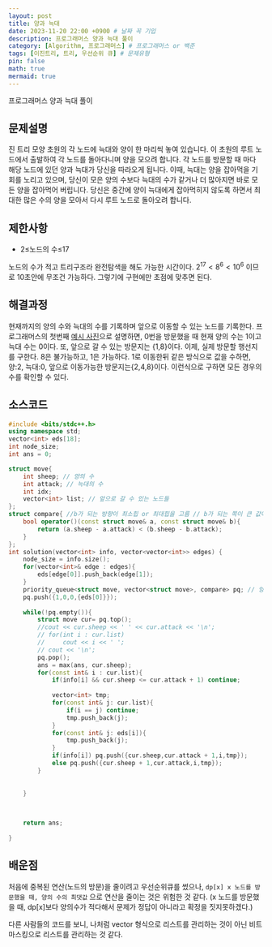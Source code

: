 ```yaml
---
layout: post
title: 양과 늑대
date: 2023-11-20 22:00 +0900 # 날짜 꼭 기입
description: 프로그래머스 양과 늑대 풀이
category: [Algorithm, 프로그래머스] # 프로그래머스 or 백준
tags: [이진트리, 트리, 우선순위 큐] # 문제유형
pin: false
math: true
mermaid: true
---
```

프로그래머스 양과 늑대 풀이
<!--more-->


## 문제설명


진 트리 모양 초원의 각 노드에 늑대와 양이 한 마리씩 놓여 있습니다. 이 초원의 루트 노드에서 출발하여 각 노드를 돌아다니며 양을 모으려 합니다. 각 노드를 방문할 때 마다 해당 노드에 있던 양과 늑대가 당신을 따라오게 됩니다. 이때, 늑대는 양을 잡아먹을 기회를 노리고 있으며, 당신이 모은 양의 수보다 늑대의 수가 같거나 더 많아지면 바로 모든 양을 잡아먹어 버립니다. 당신은 중간에 양이 늑대에게 잡아먹히지 않도록 하면서 최대한 많은 수의 양을 모아서 다시 루트 노드로 돌아오려 합니다.


## 제한사항

- 2≤노드의 수≤17

노드의 수가 적고 트리구조라 완전탐색을 해도 가능한 시간이다. $2^{17} < 8^{6} < 10^6$ 이므로 10초안에 무조건 가능하다. 그렇기에 구현에만 초점에 맞추면 된다. 


## 해결과정


현재까지의 양의 수와 늑대의 수를 기록하며 앞으로 이동할 수 있는 노드를 기록한다. 프로그래머스의 첫번째 [예시 사진](https://grepp-programmers.s3.ap-northeast-2.amazonaws.com/files/production/ed7118a9-a99b-4f3a-9779-a94816529e78/03_2022_%E1%84%80%E1%85%A9%E1%86%BC%E1%84%8E%E1%85%A2%E1%84%86%E1%85%AE%E1%86%AB%E1%84%8C%E1%85%A6_%E1%84%8B%E1%85%A3%E1%86%BC%E1%84%80%E1%85%AA%E1%84%82%E1%85%B3%E1%86%A8%E1%84%83%E1%85%A2_01.png)으로 설명하면, 0번을 방문했을 때 현재 양의 수는 1이고 늑대 수는 0이다. 또, 앞으로 갈 수 있는 방문지는 {1,8}이다. 이제, 실제 방문할 행선지를 구한다. 8은 불가능하고, 1은 가능하다. 1로 이동한뒤 같은 방식으로 값을 수하면, 양:2, 늑대:0, 앞으로 이동가능한 방문지는{2,4,8}이다. 이런식으로 구하면 모든 경우의 수를 확인할 수 있다.


## 소스코드


```c++
#include <bits/stdc++.h>
using namespace std;
vector<int> eds[18];
int node_size;
int ans = 0;

struct move{
    int sheep; // 양의 수
    int attack; // 늑대의 수
    int idx;
    vector<int> list; // 앞으로 갈 수 있는 노드들
};
struct compare{ //b가 되는 방향이 최소힙 or 최대힙을 고름 // b가 되는 쪽이 큰 값이면 최대힙
    bool operator()(const struct move& a, const struct move& b){
        return (a.sheep - a.attack) < (b.sheep - b.attack);
    }
};
int solution(vector<int> info, vector<vector<int>> edges) {
    node_size = info.size();
    for(vector<int>& edge : edges){
        eds[edge[0]].push_back(edge[1]);
    }
    priority_queue<struct move, vector<struct move>, compare> pq; // 양 - 늑대의 수
    pq.push({1,0,0,{eds[0]}});
    
    while(!pq.empty()){
        struct move cur= pq.top();
        //cout << cur.sheep << ' ' << cur.attack << '\n';
        // for(int i : cur.list)
        //     cout << i << ' ';
        // cout << '\n';
        pq.pop();
        ans = max(ans, cur.sheep);
        for(const int& i : cur.list){
            if(info[i] && cur.sheep <= cur.attack + 1) continue;
            
            vector<int> tmp;
            for(const int& j: cur.list){
                if(i == j) continue;
                tmp.push_back(j);
            }
            for(const int& j: eds[i]){
                tmp.push_back(j);
            }
            if(info[i]) pq.push({cur.sheep,cur.attack + 1,i,tmp});
            else pq.push({cur.sheep + 1,cur.attack,i,tmp});
        }
        
        
    }
    
    

    return ans;
    
}
```


## 배운점


처음에 중복된 연산(노드의 방문)을 줄이려고 우선순위큐를 썼으나, `dp[x] x 노드를 방문했을 때, 양의 수의 최댓값` 으로 연산을 줄이는 것은 위험한 것 같다. (x 노드를 방문했을 때, dp[x]보다 양의수가 적다해서 문제가 정답이 아니라고 확정을 짓지못하겠다.)


다른 사람들의 코드를 보니, 나처럼 vector 형식으로 리스트를 관리하는 것이 아닌 비트마스킹으로 리스트를 관리하는 것 같다.

